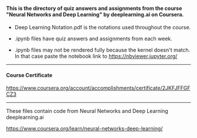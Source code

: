 #### This is the directory of quiz answers and assignments from the course "Neural Networks and Deep Learning" by deeplearning.ai on Coursera. ####



* Deep Learning Notation.pdf is the notations used throughout the course.

* .ipynb files have quiz answers and assignments from each week.

* .ipynb files may not be rendered fully because the kernel doesn't match. In that case paste the notebook link to https://nbviewer.jupyter.org/


------------------------------------------------------------

#### Course Certificate ####
https://www.coursera.org/account/accomplishments/certificate/2JKFJFFGFCZ3

------------------------------------------------------------

These files contain code from
Neural Networks and Deep Learning
deeplearning.ai

https://www.coursera.org/learn/neural-networks-deep-learning/




